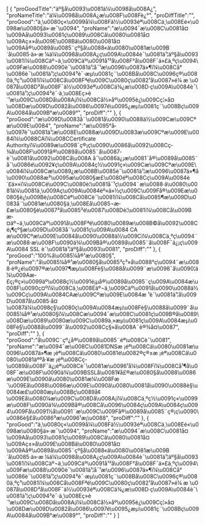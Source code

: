 [
	{
		"proGoodTitle":"äº§å\u0093\u0081ä¼\u0098å\u008A¿",
		"proNameTitle":"ä¼\u0098å\u008A¿æ\u008F\u008Fè¿°",
		"proDiffTitle":"",
		"proGood":"ä¸\u0080ç«\u0099å¼\u008Fä½\u0093éª\u008Cä¸\u008Eé«\u0098æ\u0080§ä»·æ¯\u0094",
		"proName":"æ\u0094¯æ\u008C\u0081å¤\u009Aå\u0093\u0081ç\u0089\u008Cã\u0080\u0081å¤\u009Aç±»å\u009E\u008Bã\u0080\u0081å¤\u009Aå®\u0089å\u0085¨çº§å\u0088«ã\u0080\u0081æ\u009B´å\u0085·ä»·æ ¼ä¼\u0098å\u008A¿ç\u009A\u0084è¯\u0081ä¹¦äº§å\u0093\u0081ï¼\u008Cäº¬ä¸\u009Cäº\u0091å¹³å\u008F°å\u008F¯ä»£ä¸ºç\u0094\u009Fæ\u0088\u0090è¯\u0081ä¹¦å¯¹æ\u0096\u0087ä»¶ï¼\u008Cå°\u0086è¯\u0081ä¹¦ç\u0094³è¯·æµ\u0081ç¨\u008Bå\u008C\u0096ç®\u0080ä¸ºç¹\u0081ï¼\u008Cå\u008Fªé\u009C\u0080ç\u0082¹å\u0087»é¼ æ \u0087å\u008D³å\u008F¯ä½\u0093éª\u008Cä¾¿æ\u008D·ç\u009A\u0084è¯\u0081ä¹¦ç\u0094³è¯·ä¸\u008Eç»­è´¹æ\u009C\u008Då\u008A¡ï¼\u008Cå½»åº\u0095è¿\u009Cç¦»å¤\u008Dæ\u009D\u0082å\u0086\u0097é\u0095¿æµ\u0081ç¨\u008Bç\u009A\u0084å\u009B°æ\u0089°",
		"proDiff":""
	},
	{
		"proGood":"æ\u009D\u0083å¨\u0081å\u0090\u0088ä½\u009Cæ\u009Cºæ\u009E\u0084",
		"proName":"æ\u0095°å­\u0097è¯\u0081ä¹¦æ\u008E\u0088æ\u009D\u0083æ\u009Cºæ\u009E\u0084ï¼\u0088CAï¼\u008CCertificate Authorityï¼\u0089æ\u0098¯ç®¡ç\u0090\u0086å\u0092\u008Cç­¾å\u008F\u0091å®\u0089å\u0085¨å\u0087­è¯\u0081å\u0092\u008Cå\u008A å¯\u0086ä¿¡æ\u0081¯å®\u0089å\u0085¨å¯\u0086é\u0092¥ç\u009A\u0084ç½\u0091ç»\u009Cæ\u009Cºæ\u009E\u0084ï¼\u008Cæ\u0089¿æ\u008B\u0085è¯\u0081ä¹¦æ\u0096\u0087ä»¶å\u0090\u0088æ³\u0095æ\u0080§æ£\u0080éª\u008Cç\u009A\u0084è´£ä»»ï¼\u008Cé\u009C\u0080è¦\u0081å¯¹ç\u0094¨æ\u0088·ã\u0080\u0081ä¼\u0081ä¸\u009Aç\u009A\u0084èº«ä»½ç\u009C\u009Få®\u009Eæ\u0080§è¿\u009Bè¡\u008Céª\u008Cè¯\u0081ï¼\u008Cå\u0085¶æ\u009D\u0083å¨\u0081æ\u0080§ä¸\u008Eå\u0085¬æ­£æ\u0080§è\u0087³å\u0085³é\u0087\u008Dè¦\u0081ï¼\u008Cå\u009B æ­¤äº¬ä¸\u009Cäº\u0091å\u008Fªé\u0080\u0089æ\u008B©å\u0092\u008Cé¡¶çº§æ\u009D\u0083å¨\u0081ç\u009A\u0084 CA æ\u009Cºæ\u009E\u0084å\u0090\u0088ä½\u009Cï¼\u008Cä¸ºç\u0094¨æ\u0088·æ\u008F\u0090ä¾\u009Bå®\u0089å\u0085¨å\u008F¯ä¿¡ç\u009A\u0084 SSL è¯\u0081ä¹¦äº§å\u0093\u0081",
		"proDiff":""
	},
	{
		"proGood":"100%å\u0085¼å®¹æ\u0080§",
		"proName":"å\u0085¼å®¹æ\u0080§å\u0085³ç³»å\u0088°ç\u0094¨æ\u0088·è®¿é\u0097®æ\u0097¶æµ\u008Fè§\u0088å\u0099¨æ\u0098¯å\u0090¦ä¼\u009Aæ­£ç¡®ç»\u0099äº\u0088ç½\u0091é¡µå®\u0089å\u0085¨ç\u009A\u0084æ\u008F\u0090ç¤ºï¼\u008Cä¸\u008Eäº¬ä¸\u009Cäº\u0091å\u0090\u0088ä½\u009Cç\u009A\u0084CAæ\u009Cºæ\u009E\u0084æ ¹è¯\u0081ä¹¦å\u009D\u0087å\u0085·å¤\u0087ä¼\u0098ç§\u0080ç\u009A\u0084æµ\u008Fè§\u0088å\u0099¨å\u0085¼å®¹æ\u0080§ï¼\u008Cæ\u0094¯æ\u008C\u0081ç\u009B®å\u0089\u008Dæ\u0089\u0080æ\u009C\u0089ä¸»æµ\u0081ç\u009A\u0084æµ\u008Fè§\u0088å\u0099¨å\u0092\u008Cç§»å\u008A¨è®¾å¤\u0087",
		"proDiff":""
	},
	{
		"proGood":"å\u009C¨çº¿å®\u0089å\u0085¨éª\u008Cè¯\u0081",
		"proName":"æ\u0094¯æ\u008C\u0081DNSæ ¡éª\u008Cã\u0080\u0081æ\u0096\u0087ä»¶æ ¡éª\u008Cã\u0080\u0081é\u0082®ç®±æ ¡éª\u008Cã\u0080\u0081äººå·¥æ ¡éª\u008Cç­\u0089å\u008F¯ä¿¡éª\u008Cè¯\u0081æ\u0096¹å¼\u008Fï¼\u008Cå¹¶å\u008F¯æ\u008F\u0090ä¾\u009BSSLå\u0081¥å£®æ\u0080§å\u0088\u0086æ\u009E\u0090ã\u0080\u0081æ¼\u008Fæ´\u009Eå\u0088\u0086æ\u009E\u0090ã\u0080\u0081å\u0090\u0088è§\u0084æ£\u0080æµ\u008Bç­\u0089å¢\u009Eå\u0080¼æ\u009C\u008Då\u008A¡ï¼\u008Cä¸ºç½\u0091ç«\u0099æ\u008F\u0090ä¾\u009Bå®\u008Cå\u0096\u0084ç\u009A\u0084ç\u0094\u009Få\u0091½å\u0091¨æ\u009C\u009Få®\u0089å\u0085¨ç®¡ç\u0090\u0086è§£å\u0086³æ\u0096¹æ¡\u0088",
		"proDiff":""
	},
	{
		"proGood":"ä¸\u0080ç«\u0099å¼\u008Fä½\u0093éª\u008Cä¸\u008Eé«\u0098æ\u0080§ä»·æ¯\u0094",
		"proName":"æ\u0094¯æ\u008C\u0081å¤\u009Aå\u0093\u0081ç\u0089\u008Cã\u0080\u0081å¤\u009Aç±»å\u009E\u008Bã\u0080\u0081å¤\u009Aå®\u0089å\u0085¨çº§å\u0088«ã\u0080\u0081æ\u009B´å\u0085·ä»·æ ¼ä¼\u0098å\u008A¿ç\u009A\u0084è¯\u0081ä¹¦äº§å\u0093\u0081ï¼\u008Cäº¬ä¸\u009Cäº\u0091å¹³å\u008F°å\u008F¯ä»£ä¸ºç\u0094\u009Fæ\u0088\u0090è¯\u0081ä¹¦å¯¹æ\u0096\u0087ä»¶ï¼\u008Cå°\u0086è¯\u0081ä¹¦ç\u0094³è¯·æµ\u0081ç¨\u008Bå\u008C\u0096ç®\u0080ä¸ºç¹\u0081ï¼\u008Cå\u008Fªé\u009C\u0080ç\u0082¹å\u0087»é¼ æ \u0087å\u008D³å\u008F¯ä½\u0093éª\u008Cä¾¿æ\u008D·ç\u009A\u0084è¯\u0081ä¹¦ç\u0094³è¯·ä¸\u008Eç»­è´¹æ\u009C\u008Då\u008A¡ï¼\u008Cå½»åº\u0095è¿\u009Cç¦»å¤\u008Dæ\u009D\u0082å\u0086\u0097é\u0095¿æµ\u0081ç¨\u008Bç\u009A\u0084å\u009B°æ\u0089°",
		"proDiff":""
	}
]
